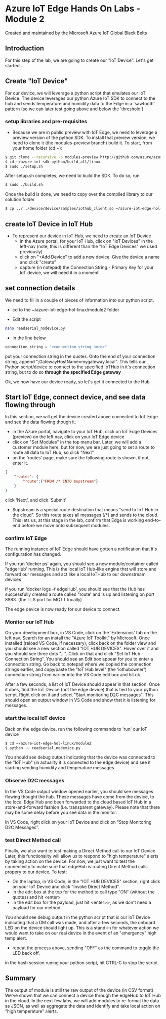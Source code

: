 # Azure IoT Edge Hands On Labs - Module 2

Created and maintained by the Microsoft Azure IoT Global Black Belts

## Introduction

For this step of the lab, we are going to create our "IoT Device".  Let's get started...

## Create "IoT Device"

For our device, we will leverage a python script that emulates our IoT Device.  The device leverages our python Azure IoT SDK to connect to the hub and sends temperature and humidity data to the Edge in a 'sawtooth' pattern  (so we can later test going above and below the 'threshold')

### setup libraries and pre-requisites

* Because we are in public preview with IoT Edge, we need to leverage a preview version of the python SDK.  To install that preview version, we need to clone it (the modules-preview branch) build it.  To start, from your home folder (cd ~):

```bash
$ git clone --recursive -b modules-preview http://github.com/azure/azure-iot-sdk-python
$ cd ~/azure-iot-sdk-python/build_all/linux
$ sudo ./setup.sh
```

After setup.sh completes, we need to build the SDK.  To do so, run

```bash
$ sudo ./build.sh
```

Once the build is done, we need to copy over the compiled library to our solution folder

```bash
$ cp ../../device/device/samples/iothub_client.so ~/azure-iot-edge-hol-linux/module2
```
## create IoT Device in IoT Hub

* To represent our device in IoT Hub, we need to create an IoT Device
    * in the Azure portal, for your IoT Hub, click on "IoT Devices" in the left-nav  (note, this is different than the "IoT Edge Devices" we used previously)
    * click on "+Add Device" to add a new device.  Give the device a name and click "create"
    * capture (in notepad) the Connection String - Primary Key for your IoT device, we will need it in a moment

## set connection details

We need to fill in a couple of pieces of information into our python script.

* cd to the ~/azure-iot-edge-hol-linux/module2 folder

* Edit the script

```bash
nano readserial_nodevice.py
```

* In the line below

```Python
connection_string = "<connection string here>"
```

put your connection string in the quotes.  Onto the end of your connection string, append ";GatewayHostName=mygateway.local".  This tells our Python script/device to connect to the specified IoTHub in it's connection string, but to do so __**through the specified Edge gateway**__

Ok, we now have our device ready, so let's get it connected to the Hub

## Start IoT Edge, connect device, and see data flowing through

In this section, we will get the device created above connected to IoT Edge and see the data flowing though it.

* in the Azure portal, navigate to your IoT Hub, click on IoT Edge Devices (preview) on the left nav, click on your IoT Edge device
* click on "Set Modules" in the top menu bar.  Later, we will add a customer module here, but for now, we are just going to set a route to route all data to IoT Hub, so click "Next"
* on the 'routes' page, make sure the following route is shown, if not, enter it.

```json
{
    "routes": {
        "route":{"FROM /* INTO $upstream"}
    }
}
```

click 'Next', and click 'Submit'

* $upstream is a special route destination that means "send to IoT Hub in the cloud".  So this route takes all messages (/*) and sends to the cloud.  This lets us, at this stage in the lab, confirm that Edge is working end-to-end before we move onto subsequent modules.

### confirm IoT Edge

The running instance of IoT Edge should have gotten a notification that it's configuration has changed.

If you run 'docker ps' again, you should see a new module/container called "edgeHub' running.  This is the local IoT Hub-like engine that will store and forward our messages and act like a local IoTHub to our downstream devices

if you run 'docker logs -f edgeHub', you should see that the Hub has successfully created a route called "route' and is up and listening on port 8883. (the TLS port for MQTT locally)

The edge device is now ready for our device to connect.

### Monitor our IoT Hub

On your development box, in VS Code, click on the 'Extensions' tab on the left nav.  Search for an install the "Azure IoT Toolkit" by Microsoft.  Once installed (reload VS Code, if necessary), click back on the folder view and you should see a new section called "IOT HUB DEVICES".  Hover over it and you should see three dots "...".  Click on that and click "Set IoT Hub Connection String".  You should see an Edit box appear for you to enter a connection string.  Go back to notepad where we copied the connection strings earlier, and copy/paste the "IoT Hub level" (the 'iothubowner') connection string from earlier into the VS Code edit box and hit ok.

After a few seconds, a list of IoT Device should appear in that section.  Once it does, find the IoT Device (not the edge device) that is tied to your python script.  Right click on it and select "Start monitoring D2C messages".  This should open an output window in VS Code and show that it is listening for messages.

### start the local IoT device

Back on the edge device, run the following commands to 'run' our IoT device

```bash
$ cd ~/azure-iot-edge-hol-linux/module2
$ python -u readserial_nodevice.py
```

You should see debug output indicating that the device was connected to the "IoT Hub" (in actuality it is connected to the edge device) and see it starting sending humidity and temperature messages.

### Observe D2C messages

In the VS Code output window opened earlier, you should see messages flowing thought the hub.  These messages have come from the device, to the local Edge Hub and been forwarded to the cloud based IoT Hub in a store-and-forward fashion (i.e. transparent gateway).  Please note that there may be some delay before you see data in the monitor.

In VS Code, right click on your IoT Device and click on "Stop Monitoring D2C Messages".


### test Direct Method call

Finally, we also want to test making a Direct Method call to our IoT Device.  Later, this functionality will allow us to respond to "high temperature" alerts by taking action on the device.  For now, we just want to test the connectivity to make sure that edgeHub is routing Direct Method calls propery to our device.  To test:

* On the laptop, in VS Code, in the "IOT HUB DEVICES" section, right click on your IoT Device and click "Invoke Direct Method".
* in the edit box at the top for the method to call type "ON" (without the quotes) and hit \<enter>
* in the edit box for the payload, just hit \<enter>>, as we don't need a payload for our method

You should see debug output in the python script that is our IoT Device indicating that a DM call was made, and after a few seconds, the onboard LED on the device should light up.  This is a stand-in for whatever action we would want to take on our real device in the event of an "emergency" high temp alert.

* repeat the process above, sending "OFF" as the command to toggle the LED back off.

in the bash session runing your python script, hit CTRL-C to stop the script.

## Summary 

The output of module is still the raw output of the device (in CSV format).  We've shown that we can connect a device through the edgeHub to IoT Hub in the cloud.  In the next few labs, we will add modules to re-format the data as JSON, as well as aggregate the data and identify and take local action on "high temperature" alerts.
